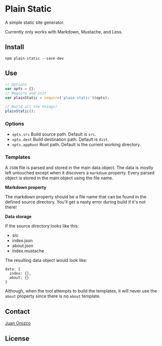 # Plain Static

A simple static site generator.

Currently only works with Markdown, Mustache, and Less.

## Install

`npm plain-static --save-dev`

## Use

```js
// Options
var opts = {};
// Require and init
var plainStatic = require('plain-static')(opts);

// Build all the things!
plainStatic();
```

### Options

- `opts.src` Build source path. Default is `src`.
- `opts.dest` Build destination path. Default is `dist`.
- `opts.appRoot` Root path. Default is the current working directory.

### Templates

A `JSON` file is parsed and stored in the main data object. The data is mostly left untouched except when it discovers a `markdown` property. Every parsed object is stored in the main object using the file name.

**Markdown property**

The markdown property should be a file name that can be found in the defined source directory. You'll get a nasty error during build if it's not there!

**Data storage**

If the source directory looks like this:

- src
 - index.json
 - about.json
 - index.mustache

The resulting data object would look like:

```
data: {
  index: {},
  about: {}
}
```

Although, when the tool attempts to build the templates, it will never use the `about` property since there is no `about` template.

## Contact

[Juan Orozco](https://twitter.com/guamaso)

## License

